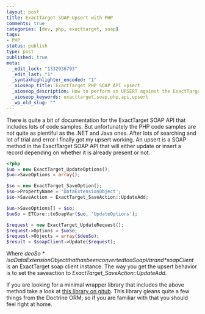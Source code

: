 ```yaml
---
layout: post
title: ExactTarget SOAP Upsert with PHP
comments: true
categories: [dev, php, exacttarget, soap]
tags: 
- PHP
status: publish
type: post
published: true
meta: 
  _edit_lock: "1332936793"
  _edit_last: "1"
  _syntaxhighlighter_encoded: "1"
  _aioseop_title: ExactTarget PHP SOAP API upsert
  _aioseop_description: How to perform an UPSERT against the ExactTarget SOAP API using PHP.
  _aioseop_keywords: exacttarget,soap,php,api,upsert
  _wp_old_slug: ""
---
```

There is quite a bit of documentation for the ExactTarget SOAP API that includes lots of code samples. But unfortunately the PHP code samples are not quite as plentiful as the .NET and Java ones.
After lots of searching and lot of trial and error I finally got my upsert working. An upsert is a SOAP method in the ExactTarget SOAP API that will either update or insert a record depending on whether it is already present or not.
<!--more-->
``` php
<?php
$uo = new ExactTarget_UpdateOptions();
$uo->SaveOptions = array();

$so = new ExactTarget_SaveOption();
$so->PropertyName = 'DataExtensionObject';
$so->SaveAction = ExactTarget_SaveAction::UpdateAdd;

$uo->SaveOptions[] = $so;
$uoSo = ETCore::toSoapVar($uo, 'UpdateOptions');

$request = new ExactTarget_UpdateRequest();
$request->Options = $uoSo;
$request->Objects = array($deoSo);
$result = $soapClient->Update($request);
```

Where *$deoSo* is a DataExtension Object that has been converted to a SoapVar and *$soapClient* is an ExactTarget soap client instance. The way you get the upsert behavior is to set the saveaction to *ExactTarget_SaveAction::UpdateAdd*.

If you are looking for a minimal wrapper library that includes the above method take a look at <a href="https://github.com/hglattergotz/ExactTarget-PHP-SOAP-API">this library on gitub</a>. This library gleans quite a few things from the Doctrine ORM, so if you are familiar with that you should feel right at home.
